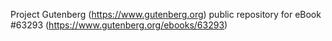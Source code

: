Project Gutenberg (https://www.gutenberg.org) public repository for
eBook #63293 (https://www.gutenberg.org/ebooks/63293)
